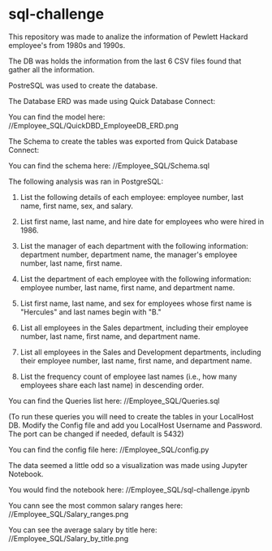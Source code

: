 # sql-challenge

This repository was made to analize the information of Pewlett Hackard employee's from 1980s and 1990s.

The DB was holds the information from the last 6 CSV files found that gather all the information.

PostreSQL was used to create the database. 

The Database ERD was made using Quick Database Connect:

You can find the model here: //Employee_SQL/QuickDBD_EmployeeDB_ERD.png

The Schema to create the tables was exported from Quick Database Connect:

You can find the schema here: //Employee_SQL/Schema.sql

The following analysis was ran in PostgreSQL: 

1. List the following details of each employee: employee number, last name, first name, sex, and salary.

2. List first name, last name, and hire date for employees who were hired in 1986.

3. List the manager of each department with the following information: department number, department name, the manager's employee number, last name, first name.

4. List the department of each employee with the following information: employee number, last name, first name, and department name.

5. List first name, last name, and sex for employees whose first name is "Hercules" and last names begin with "B."

6. List all employees in the Sales department, including their employee number, last name, first name, and department name.

7. List all employees in the Sales and Development departments, including their employee number, last name, first name, and department name.

8. List the frequency count of employee last names (i.e., how many employees share each last name) in descending order.

You can find the Queries list here: //Employee_SQL/Queries.sql

(To run these queries you will need to create the tables in your LocalHost DB.
Modify the Config file and add you LocalHost Username and Password. The port can be changed if needed, default is 5432)

You can find the config file here: //Employee_SQL/config.py


The data seemed a little odd so a visualization was made using Jupyter Notebook.

You would find the notebook here: //Employee_SQL/sql-challenge.ipynb

You cann see the most common salary ranges here: //Employee_SQL/Salary_ranges.png

You can see the average salary by title here: //Employee_SQL/Salary_by_title.png


